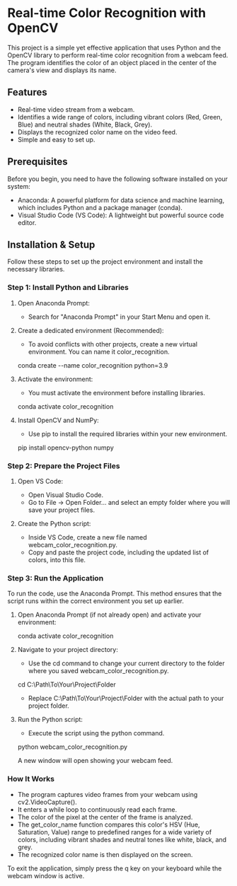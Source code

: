 # Real-time Color Recognition with OpenCV

This project is a simple yet effective application that uses Python and the OpenCV library to perform real-time color recognition from a webcam feed. The program identifies the color of an object placed in the center of the camera's view and displays its name.

## Features
- Real-time video stream from a webcam.
- Identifies a wide range of colors, including vibrant colors (Red, Green, Blue) and neutral shades (White, Black, Grey).
- Displays the recognized color name on the video feed.
- Simple and easy to set up.

## Prerequisites
Before you begin, you need to have the following software installed on your system:
- Anaconda: A powerful platform for data science and machine learning, which includes Python and a package manager (conda).
- Visual Studio Code (VS Code): A lightweight but powerful source code editor.

## Installation & Setup

Follow these steps to set up the project environment and install the necessary libraries.

### Step 1: Install Python and Libraries

1.  Open Anaconda Prompt:
    * Search for "Anaconda Prompt" in your Start Menu and open it.

2.  Create a dedicated environment (Recommended):
    * To avoid conflicts with other projects, create a new virtual environment. You can name it color_recognition.

   
    conda create --name color_recognition python=3.9
    
3.  Activate the environment:
    * You must activate the environment before installing libraries.

   
    conda activate color_recognition
    
4.  Install OpenCV and NumPy:
    * Use pip to install the required libraries within your new environment.

   
    pip install opencv-python numpy
    
### Step 2: Prepare the Project Files

1.  Open VS Code:
    * Open Visual Studio Code.
    * Go to File -> Open Folder... and select an empty folder where you will save your project files.

2.  Create the Python script:
    * Inside VS Code, create a new file named webcam_color_recognition.py.
    * Copy and paste the project code, including the updated list of colors, into this file.

### Step 3: Run the Application

To run the code, use the Anaconda Prompt. This method ensures that the script runs within the correct environment you set up earlier.

1.  Open Anaconda Prompt (if not already open) and activate your environment:

   
    conda activate color_recognition
    
2.  Navigate to your project directory:
    * Use the cd command to change your current directory to the folder where you saved webcam_color_recognition.py.

   
    cd C:\Path\To\Your\Project\Folder
    
    * Replace C:\Path\To\Your\Project\Folder with the actual path to your project folder.

3.  Run the Python script:
    * Execute the script using the python command.

   
    python webcam_color_recognition.py
    
    A new window will open showing your webcam feed.

### How It Works

- The program captures video frames from your webcam using cv2.VideoCapture().
- It enters a while loop to continuously read each frame.
- The color of the pixel at the center of the frame is analyzed.
- The get_color_name function compares this color's HSV (Hue, Saturation, Value) range to predefined ranges for a wide variety of colors, including vibrant shades and neutral tones like white, black, and grey.
- The recognized color name is then displayed on the screen.

To exit the application, simply press the q key on your keyboard while the webcam window is active.
